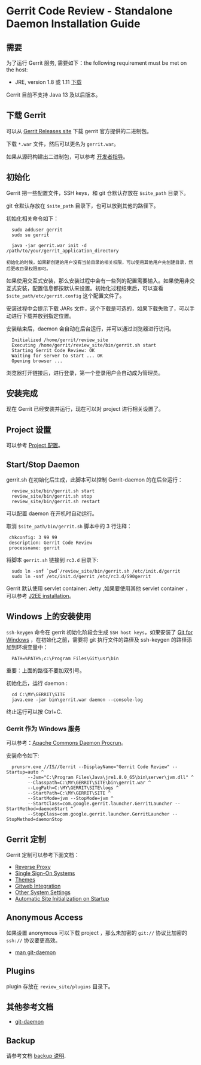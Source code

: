 # Gerrit Code Review - Standalone Daemon Installation Guide

## 需要

为了运行 Gerrit 服务, 需要如下：the following requirement must be met on the host:

* JRE, version 1.8 或 1.11 [下载](http://www.oracle.com/technetwork/java/javase/downloads/index.html)

Gerrit 目前不支持 Java 13 及以后版本。

## 下载 Gerrit

可以从 [Gerrit Releases site](https://gerrit-releases.storage.googleapis.com/index.html) 下载 gerrit 官方提供的二进制包。

下载 `*.war` 文件，然后可以更名为 `gerrit.war`。

如果从源码构建出二进制包，可以参考 [开发者指导](dev-readme.md)。

## 初始化

Gerrit 把一些配置文件，SSH keys，和 git 仓默认存放在 `$site_path` 目录下。

git 仓默认存放在 `$site_path` 目录下，也可以放到其他的路径下。

初始化相关命令如下：

```
  sudo adduser gerrit
  sudo su gerrit

  java -jar gerrit.war init -d /path/to/your/gerrit_application_directory
```

```说明：
初始化的时候，如果新创建的用户没有当前目录的相关权限，可以使用其他用户先创建目录，然后更改目录权限即可。
```

如果使用交互式安装，那么安装过程中会有一些列的配置需要输入。如果使用非交互式安装，配置信息都按默认来设置。初始化过程结束后，可以查看 `$site_path/etc/gerrit.config` 这个配置文件了。

安装过程中会提示下载 JARs 文件，这个下载是可选的，如果下载失败了，可以手动进行下载并放到指定位置。

安装结束后，daemon 会自动在后台运行，并可以通过浏览器进行访问。 

```
  Initialized /home/gerrit/review_site
  Executing /home/gerrit/review_site/bin/gerrit.sh start
  Starting Gerrit Code Review: OK
  Waiting for server to start ... OK
  Opening browser ...
```

浏览器打开链接后，进行登录，第一个登录用户会自动成为管理员。

## 安装完成

现在 Gerrit 已经安装并运行，现在可以对 project 进行相关设置了。

## Project 设置

可以参考 [Project 配置](project-configuration.md)。


## Start/Stop Daemon

gerrit.sh 在初始化后生成，此脚本可以控制 Gerrit-daemon 的在后台运行：

```
  review_site/bin/gerrit.sh start
  review_site/bin/gerrit.sh stop
  review_site/bin/gerrit.sh restart
```

可以配置 daemon 在开机时自动运行。

取消 `$site_path/bin/gerrit.sh` 脚本中的 3 行注释：

```
 chkconfig: 3 99 99
 description: Gerrit Code Review
 processname: gerrit
```

将脚本 `gerrit.sh` 链接到 `rc3.d` 目录下:

```
  sudo ln -snf `pwd`/review_site/bin/gerrit.sh /etc/init.d/gerrit
  sudo ln -snf /etc/init.d/gerrit /etc/rc3.d/S90gerrit
```

Gerrit 默认使用 servlet container: Jetty ,如果要使用其他 servlet container ，可以参考 [J2EE installation](install-j2ee.html)。

## Windows 上的安装使用

`ssh-keygen` 命令在 gerrit 初始化阶段会生成 `SSH host keys`，如果安装了 [Git for Windows](https://git-for-windows.github.io/) ，在初始化之前，需要将 git 执行文件的路径及 ssh-keygen 的路径添加到环境变量中：

```
  PATH=%PATH%;c:\Program Files\Git\usr\bin
```

重要：上面的路径不要加双引号。

初始化后，运行 daemon :

```
  cd C:\MY\GERRIT\SITE
  java.exe -jar bin\gerrit.war daemon --console-log
```

终止运行可以按 Ctrl+C.

### Gerrit 作为 Windows 服务

可以参考：[Apache Commons Daemon Procrun](http://commons.apache.org/proper/commons-daemon/procrun.html)。

安装命令如下:

```
  prunsrv.exe //IS//Gerrit --DisplayName="Gerrit Code Review" --Startup=auto ^
        --Jvm="C:\Program Files\Java\jre1.8.0_65\bin\server\jvm.dll" ^
        --Classpath=C:\MY\GERRIT\SITE\bin\gerrit.war ^
        --LogPath=C:\MY\GERRIT\SITE\logs ^
        --StartPath=C:\MY\GERRIT\SITE ^
        --StartMode=jvm --StopMode=jvm ^
        --StartClass=com.google.gerrit.launcher.GerritLauncher --StartMethod=daemonStart ^
        --StopClass=com.google.gerrit.launcher.GerritLauncher --StopMethod=daemonStop
```

## Gerrit 定制

Gerrit 定制可以参考下面文档：

* [Reverse Proxy](config-reverseproxy.md)
* [Single Sign-On Systems](config-sso.md)
* [Themes](config-themes.md)
* [Gitweb Integration](config-gitweb.md)
* [Other System Settings](config-gerrit.md)
* [Automatic Site Initialization on Startup](config-auto-site-initialization.md)

## Anonymous Access

如果设置 anonymous 可以下载 project ，那么未加密的 `git://` 协议比加密的 `ssh://` 协议要更高效。

* [man git-daemon](http://www.kernel.org/pub/software/scm/git/docs/git-daemon.html)


## Plugins

plugin 存放在 `review_site/plugins` 目录下。

## 其他参考文档

* [git-daemon](http://www.kernel.org/pub/software/scm/git/docs/git-daemon.html)

## Backup

请参考文档 [backup 说明](backup.md).


